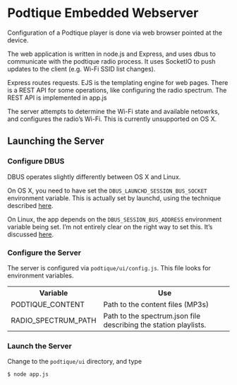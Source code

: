 # Podtique Embedded Webserver

Configuration of a Podtique player is done via web browser pointed at the device.

The web application is written in node.js and Express, and uses dbus to communicate with the podtique radio process. It uses SocketIO to push updates to the client (e.g. Wi-Fi SSID list changes).

Express routes requests. EJS is the templating engine for web pages. There is a REST API for some operations, like configuring the radio spectrum. The REST API is implemented in app.js

The server attempts to determine the Wi-Fi state and available netowrks, and configures the radio’s Wi-Fi. This is currently unsupported on OS X.

## Launching the Server

### Configure DBUS

DBUS operates slightly differently between OS X and Linux.

On OS X, you need to have set the `DBUS_LAUNCHD_SESSION_BUS_SOCKET` environment variable. This is actually set by launchd, using the technique described [here](https://github.com/brianmcgillion/DBus/blob/master/README.launchd).

On Linux, the app depends on the `DBUS_SESSION_BUS_ADDRESS` environment variable being set. I’m not entirely clear on the right way to set this. It’s discussed [here](http://dbus.freedesktop.org/doc/dbus-launch.1.html#automatic_launching).

### Configure the Server

The server is configured via `podtique/ui/config.js`. This file looks for environment variables.

<table>
	<tr><th>Variable</th><th>Use</th></tr>
	<tr><td>PODTIQUE_CONTENT</td><td>Path to the content files (MP3s)</td></tr>
	<tr><td>RADIO_SPECTRUM_PATH</td><td>Path to the spectrum.json file describing the station playlists.</td></tr>
</table>

### Launch the Server

Change to the `podtique/ui` directory, and type

	$ node app.js

